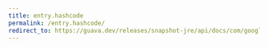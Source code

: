 ```yaml
---
title: entry.hashcode
permalink: /entry.hashcode/
redirect_to: https://guava.dev/releases/snapshot-jre/api/docs/com/google/common/collect/Multiset.Entry.html#hashCode--
---
```

